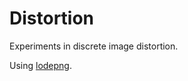 # Distortion

Experiments in discrete image distortion.

Using [lodepng](https://github.com/lvandeve/lodepng).
